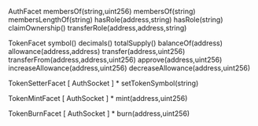 AuthFacet
    membersOf(string,uint256)
    membersOf(string)
    membersLengthOf(string)
    hasRole(address,string)
    hasRole(string)
    claimOwnership()
    transferRole(address,address,string)

TokenFacet
    symbol()
    decimals()
    totalSupply()
    balanceOf(address)
    allowance(address,address)
    transfer(address,uint256)
    transferFrom(address,address,uint256)
    approve(address,uint256)
    increaseAllowance(address,uint256)
    decreaseAllowance(address,uint256)

TokenSetterFacet [ AuthSocket ]
    * setTokenSymbol(string)

TokenMintFacet [ AuthSocket ]
    * mint(address,uint256)

TokenBurnFacet [ AuthSocket ]
    * burn(address,uint256)